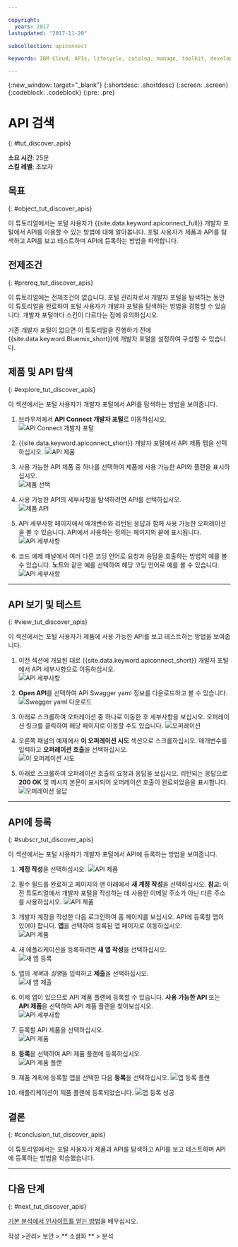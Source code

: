 ```yaml
---

copyright:
  years: 2017
lastupdated: "2017-11-20"

subcollection: apiconnect

keywords: IBM Cloud, APIs, lifecycle, catalog, manage, toolkit, develop, dev portal, tutorial

---
```


{:new_window: target="_blank"}
{:shortdesc: .shortdesc}
{:screen: .screen}
{:codeblock: .codeblock}
{:pre: .pre}

# API 검색
{: #tut_discover_apis}

**소요 시간**: 25분  
**스킬 레벨**: 초보자  

## 목표
{: #object_tut_discover_apis}

이 튜토리얼에서는 포털 사용자가 {{site.data.keyword.apiconnect_full}} 개발자 포털에서 API를 이용할 수 있는 방법에 대해 알아봅니다. 포털 사용자가 제품과 API를 탐색하고 API를 보고 테스트하며 API에 등록하는 방법을 파악합니다. 

## 전제조건
{: #prereq_tut_discover_apis}

이 튜토리얼에는 전제조건이 없습니다. 포털 관리자로서 개발자 포털을 탐색하는 동안 이 튜토리얼을 완료하여 포털 사용자가 개발자 포털을 탐색하는 방법을 경험할 수 있습니다. 개발자 포털마다 스킨이 다르다는 점에 유의하십시오. 

기존 개발자 포털이 없으면 이 튜토리얼을 진행하기 전에 {{site.data.keyword.Bluemix_short}}에 개발자 포털을 설정하여 구성할 수 있습니다.

## 제품 및 API 탐색
{: #explore_tut_discover_apis}

이 섹션에서는 포털 사용자가 개발자 포털에서 API를 탐색하는 방법을 보여줍니다.

1. 브라우저에서 **API Connect 개발자 포털**로 이동하십시오.
![API Connect 개발자 포털](images/11-developer-portal.png)

2. {{site.data.keyword.apiconnect_short}} 개발자 포털에서 API 제품 탭을 선택하십시오.
![API 제품](images/12-API-products.png)

3. 사용 가능한 API 제품 중 하나를 선택하여 제품에 사용 가능한 API와 플랜을 표시하십시오.  
  ![제품 선택](images/13-product.png)

4. 사용 가능한 API의 세부사항을 탐색하려면 API를 선택하십시오.  
  ![제품 API](images/14-api.png)

5. API 세부사항 페이지에서 매개변수와 리턴된 응답과 함께 사용 가능한 오퍼레이션을 볼 수 있습니다. API에서 사용하는 정의는 페이지의 끝에 표시됩니다.  
  ![API 세부사항](images/15-details.png) 

6. 코드 예제 패널에서 여러 다른 코딩 언어로 요청과 응답을 호출하는 방법의 예를 볼 수 있습니다. **노드**와 같은 예를 선택하여 해당 코딩 언어로 예를 볼 수 있습니다.  
  ![API 세부사항](images/16-examples.png) 

---

## API 보기 및 테스트
{: #view_tut_discover_apis}

이 섹션에서는 포털 사용자가 제품에 사용 가능한 API를 보고 테스트하는 방법을 보여줍니다. 

1. 이전 섹션에 개요된 대로 {{site.data.keyword.apiconnect_short}} 개발자 포털에서 API 세부사항으로 이동하십시오.  
  ![API 세부사항](images/21-details.png) 

2. **Open API**를 선택하여 API Swagger yaml 정보를 다운로드하고 볼 수 있습니다.  
  ![Swagger yaml 다운로드](images/22-swagger.png) 

3. 아래로 스크롤하여 오퍼레이션 중 하나로 이동한 후 세부사항을 보십시오. 오퍼레이션 링크를 클릭하여 해당 페이지로 이동할 수도 있습니다.
![오퍼레이션](images/23-operation.png)

4. 오른쪽 패널의 예제에서 **이 오퍼레이션 시도** 섹션으로 스크롤하십시오. 매개변수를 입력하고 **오퍼레이션 호출**을 선택하십시오.  
  ![이 오퍼레이션 시도](images/24-try-this-operation.png)

5. 아래로 스크롤하여 오퍼레이션 호출의 요청과 응답을 보십시오. 리턴되는 응답으로 **200 OK** 및 메시지 본문이 표시되어 오퍼레이션 호출이 완료되었음을 표시합니다.  
  ![오퍼레이션 응답](images/25-operation-response.png)

---

## API에 등록
{: #subscr_tut_discover_apis}

이 섹션에서는 포털 사용자가 개발자 포털에서 API에 등록하는 방법을 보여줍니다. 

1. **계정 작성**을 선택하십시오.
![API 제품](images/31-create-account.png)

2. 필수 필드를 완료하고 페이지의 맨 아래에서 **새 계정 작성**을 선택하십시오. 
**참고:** 이전 튜토리얼에서 개발자 포털을 작성하는 데 사용한 이메일 주소가 아닌 다른 주소를 사용하십시오.
![API 제품](images/32-create-new-account.png)

3. 개발자 계정을 작성한 다음 로그인하여 홈 페이지를 보십시오. API에 등록할 앱이 있어야 합니다. **앱**을 선택하여 등록된 앱 페이지로 이동하십시오.  
  ![API 제품](images/33-login.png)

4. 새 애플리케이션을 등록하려면 **새 앱 작성**을 선택하십시오.  
  ![새 앱 등록](images/34-create-new-app.png)

5. 앱의 *제목*과 *설명*을 입력하고 **제출**을 선택하십시오.  
  ![새 앱 제출](images/35-submit-new-app.png) 

6. 이제 앱이 있으므로 API 제품 플랜에 등록할 수 있습니다. **사용 가능한 API** 또는 **API 제품**을 선택하여 API 제품 플랜을 찾아보십시오.  
  ![API 세부사항](images/36-api-products.png) 

7. 등록할 API 제품을 선택하십시오.  
  ![API 제품](images/37-select-product.png) 

8. **등록**을 선택하여 API 제품 플랜에 등록하십시오.  
  ![API 제품 플랜](images/38-subscribe-plan.png) 

9. 제품 계획에 등록할 앱을 선택한 다음 **등록**을 선택하십시오.
  ![앱 등록 플랜](images/39-subscribe-app-plan.png) 

10. 애플리케이션이 제품 플랜에 등록되었습니다.
  ![앱 등록 성공](images/310-subscribe-success.png) 

## 결론
{: #conclusion_tut_discover_apis}

이 튜토리얼에서는 포털 사용자가 제품과 API를 탐색하고 API를 보고 테스트하며 API에 등록하는 방법을 학습했습니다. 

---

## 다음 단계
{: #next_tut_discover_apis}

[기본 분석에서 인사이트를 얻는 방법](/docs/services/apiconnect/tutorials?topic=apiconnect-tut_insights_analytics)을 배우십시오.

작성 >관리> 보안 > ** 소셜화 ** > 분석  



